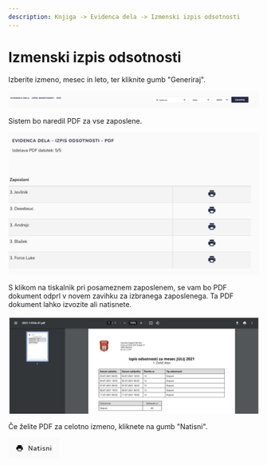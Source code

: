 ```yaml
---
description: Knjiga -> Evidenca dela -> Izmenski izpis odsotnosti
---
```


# Izmenski izpis odsotnosti

Izberite izmeno, mesec in leto, ter kliknite gumb "Generiraj".

![](<../../.gitbook/assets/image (65).png>)

Sistem bo naredil PDF za vse zaposlene.

![](<../../.gitbook/assets/image (38).png>)

S klikom na tiskalnik pri posameznem zaposlenem, se vam bo PDF dokument odprl v novem zavihku za izbranega zaposlenega. Ta PDF dokument lahko izvozite ali natisnete.

![](<../../.gitbook/assets/image (153).png>)

Če želite PDF za celotno izmeno, kliknete na gumb "Natisni".

![](<../../.gitbook/assets/image (108).png>)

